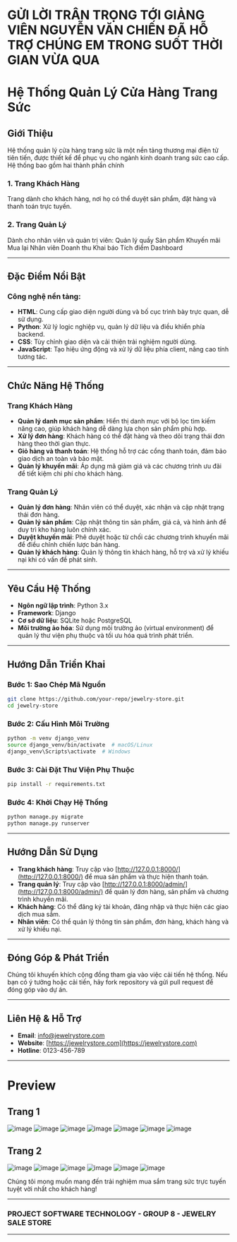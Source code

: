 # GỬI LỜI TRÂN TRỌNG TỚI GIẢNG VIÊN NGUYỄN VĂN CHIẾN ĐÃ HỖ TRỢ CHÚNG EM TRONG SUỐT THỜI GIAN VỪA QUA

# **Hệ Thống Quản Lý Cửa Hàng Trang Sức**

## **Giới Thiệu**

Hệ thống quản lý cửa hàng trang sức là một nền tảng thương mại điện tử tiên tiến, được thiết kế để phục vụ cho ngành kinh doanh trang sức cao cấp. Hệ thống bao gồm hai thành phần chính

### **1. Trang Khách Hàng**
Trang dành cho khách hàng, nơi họ có thể duyệt sản phẩm, đặt hàng và thanh toán trực tuyến.

### **2. Trang Quản Lý**

Dành cho nhân viên và quản trị viên:
Quản lý quầy
Sản phẩm
Khuyến mãi
Mua lại
Nhân viên
Doanh thu
Khai báo
Tích điểm
Dashboard

---

## **Đặc Điểm Nổi Bật**

### **Công nghệ nền tảng:**

- **HTML**: Cung cấp giao diện người dùng và bố cục trình bày trực quan, dễ sử dụng.
- **Python**: Xử lý logic nghiệp vụ, quản lý dữ liệu và điều khiển phía backend.
- **CSS**: Tùy chỉnh giao diện và cải thiện trải nghiệm người dùng.
- **JavaScript**: Tạo hiệu ứng động và xử lý dữ liệu phía client, nâng cao tính tương tác.

---

## **Chức Năng Hệ Thống**

### **Trang Khách Hàng**

- **Quản lý danh mục sản phẩm**: Hiển thị danh mục với bộ lọc tìm kiếm nâng cao, giúp khách hàng dễ dàng lựa chọn sản phẩm phù hợp.
- **Xử lý đơn hàng**: Khách hàng có thể đặt hàng và theo dõi trạng thái đơn hàng theo thời gian thực.
- **Giỏ hàng và thanh toán**: Hệ thống hỗ trợ các cổng thanh toán, đảm bảo giao dịch an toàn và bảo mật.
- **Quản lý khuyến mãi**: Áp dụng mã giảm giá và các chương trình ưu đãi để tiết kiệm chi phí cho khách hàng.

### **Trang Quản Lý**

- **Quản lý đơn hàng**: Nhân viên có thể duyệt, xác nhận và cập nhật trạng thái đơn hàng.
- **Quản lý sản phẩm**: Cập nhật thông tin sản phẩm, giá cả, và hình ảnh để duy trì kho hàng luôn chính xác.
- **Duyệt khuyến mãi**: Phê duyệt hoặc từ chối các chương trình khuyến mãi để điều chỉnh chiến lược bán hàng.
- **Quản lý khách hàng**: Quản lý thông tin khách hàng, hỗ trợ và xử lý khiếu nại khi có vấn đề phát sinh.

---

## **Yêu Cầu Hệ Thống**

- **Ngôn ngữ lập trình**: Python 3.x
- **Framework**: Django
- **Cơ sở dữ liệu**: SQLite hoặc PostgreSQL
- **Môi trường ảo hóa**: Sử dụng môi trường ảo (virtual environment) để quản lý thư viện phụ thuộc và tối ưu hóa quá trình phát triển.

---

## **Hướng Dẫn Triển Khai**

### **Bước 1**: Sao Chép Mã Nguồn
```bash
git clone https://github.com/your-repo/jewelry-store.git
cd jewelry-store
```

### **Bước 2**: Cấu Hình Môi Trường
```bash
python -m venv django_venv
source django_venv/bin/activate  # macOS/Linux
django_venv\Scripts\activate  # Windows
```

### **Bước 3**: Cài Đặt Thư Viện Phụ Thuộc
```bash
pip install -r requirements.txt
```

### **Bước 4**: Khởi Chạy Hệ Thống
```bash
python manage.py migrate
python manage.py runserver
```

---

## **Hướng Dẫn Sử Dụng**

- **Trang khách hàng**: Truy cập vào [http://127.0.0.1:8000/](http://127.0.0.1:8000/) để mua sản phẩm và thực hiện thanh toán.
- **Trang quản lý**: Truy cập vào [http://127.0.0.1:8000/admin/](http://127.0.0.1:8000/admin/) để quản lý đơn hàng, sản phẩm và chương trình khuyến mãi.
- **Khách hàng**: Có thể đăng ký tài khoản, đăng nhập và thực hiện các giao dịch mua sắm.
- **Nhân viên**: Có thể quản lý thông tin sản phẩm, đơn hàng, khách hàng và xử lý khiếu nại.

---

## **Đóng Góp & Phát Triển**

Chúng tôi khuyến khích cộng đồng tham gia vào việc cải tiến hệ thống. Nếu bạn có ý tưởng hoặc cải tiến, hãy fork repository và gửi pull request để đóng góp vào dự án.

---

## **Liên Hệ & Hỗ Trợ**

- **Email**: info@jewelrystore.com
- **Website**: [https://jewelrystore.com](https://jewelrystore.com)
- **Hotline**: 0123-456-789

---
# Preview
## Trang 1
![image](https://github.com/user-attachments/assets/a3929e62-a23f-4b74-b93b-9a9318e0481b)
![image](https://github.com/user-attachments/assets/7d265c69-4f56-4a66-919b-0e94fbca1a9e)
![image](https://github.com/user-attachments/assets/dbcf500e-efb1-4089-a16a-3a2a61e0c473)
![image](https://github.com/user-attachments/assets/cd5b4303-f1c2-4174-b89c-cd736e0394ba)
![image](https://github.com/user-attachments/assets/4757d6dd-709b-46a4-8087-8e6b2bca6787)
![image](https://github.com/user-attachments/assets/fa52bfdf-e37f-4727-b707-349e8dd6f2ae)
![image](https://github.com/user-attachments/assets/a290e48c-e09b-467e-8284-26cdf3e6d143)
## Trang 2
![image](https://github.com/user-attachments/assets/ae943aeb-3d6d-4aa7-a8e9-a79e09e51ebb)
![image](https://github.com/user-attachments/assets/5eacade7-68f3-4cf1-a7d8-8921295e41ef)
![image](https://github.com/user-attachments/assets/fc9e4552-bf51-45ff-90a6-bcd46b203ec4)
![image](https://github.com/user-attachments/assets/f4a7709f-cc53-43f4-9c88-b173bbc6ef78)
![image](https://github.com/user-attachments/assets/31bcef77-7d8b-4f20-98d7-a85eacb6bc9e)
![image](https://github.com/user-attachments/assets/3e28899c-75c4-46a1-8a3b-6ffbac2f1f1b)



Chúng tôi mong muốn mang đến trải nghiệm mua sắm trang sức trực tuyến tuyệt vời nhất cho khách hàng!

---

### **PROJECT SOFTWARE TECHNOLOGY - GROUP 8 - JEWELRY SALE STORE**

---


